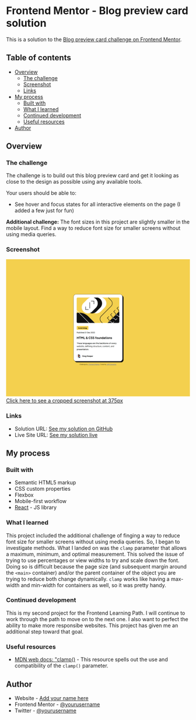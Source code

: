 # Frontend Mentor - Blog preview card solution

This is a solution to the [Blog preview card challenge on Frontend Mentor](https://www.frontendmentor.io/challenges/blog-preview-card-ckPaj01IcS). 

## Table of contents

- [Overview](#overview)
  - [The challenge](#the-challenge)
  - [Screenshot](#screenshot)
  - [Links](#links)
- [My process](#my-process)
  - [Built with](#built-with)
  - [What I learned](#what-i-learned)
  - [Continued development](#continued-development)
  - [Useful resources](#useful-resources)
- [Author](#author)

## Overview

### The challenge

The challenge is to build out this blog preview card and get it looking as close to the design as possible using any available tools.

Your users should be able to:

- See hover and focus states for all interactive elements on the page (I added a few just for fun)

**Additional challenge:** The font sizes in this project are slightly smaller in the mobile layout. Find a way to reduce font size for smaller screens without using media queries.

### Screenshot

![Screenshot 1440px](/screenshot.png)
[Click here to see a cropped screenshot at 375px](/assets/screenshot-mobile.png)

### Links

- Solution URL: [See my solution on GitHub](https://github.com/jguleserian/FMC-Blog-Preview-Card)
- Live Site URL: [See my solution live](https://jguleserian.github.io/FMC-Blog-Preview-Card/)

## My process

### Built with

- Semantic HTML5 markup
- CSS custom properties
- Flexbox
- Mobile-first workflow
- [React](https://reactjs.org/) - JS library


### What I learned

This project included the additional challenge of finging a way to reduce font size for smaller screens without using media queries. So, I began to investigate methods. What I landed on was the `clamp` parameter that allows a maximum, minimum, and optimal measurement. This solved the issue of trying to use percentages or view widths to try and scale down the font. Doing so is difficult because the page size (and subsequent margin around the `<main>` container) and/or the parent container of the object you are trying to reduce both change dynamically. `clamp` works like having a max-width and min-width for containers as well, so it was pretty handy. 

### Continued development

This is my second project for the Frontend Learning Path. I will continue to work through the path to move on to the next one. I also want to perfect the ability to make more responsibe websites. This project has given me an additional step toward that goal.

### Useful resources

- [MDN web docs: "clamp()](https://developer.mozilla.org/en-US/docs/Web/CSS/clamp) - This resource spells out the use and compatibility of the `clamp()` parameter.

## Author

- Website - [Add your name here](https://www.your-site.com)
- Frontend Mentor - [@yourusername](https://www.frontendmentor.io/profile/yourusername)
- Twitter - [@yourusername](https://www.twitter.com/yourusername)



